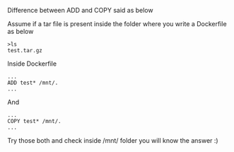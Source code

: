 Difference between ADD and COPY said as below

Assume if a tar file is present inside the folder where you write a Dockerfile as below
```
>ls
test.tar.gz
```
Inside Dockerfile
```
...
ADD test* /mnt/.
...
```

And
```
...
COPY test* /mnt/.
...
```

Try those both and check inside /mnt/ folder you will know the answer :)
